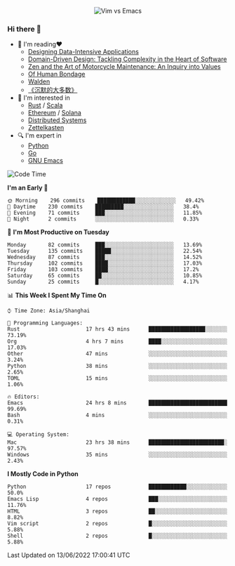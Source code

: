 <p align="center">
    <img src="https://gist.githubusercontent.com/coldnight/e696baffb094e71c96cb302118878eae/raw/40ea5053a6f66cc65f90f437e4173497da225958/banner.gif" alt="Vim vs Emacs" />
</p>

### Hi there 👋

- 📖 I'm reading❤️
    + [Designing Data-Intensive Applications](https://www.oreilly.com/library/view/designing-data-intensive-applications/9781491903063/)
    + [Domain-Driven Design: Tackling Complexity in the Heart of Software](https://www.dddcommunity.org/book/evans_2003/)
    + [Zen and the Art of Motorcycle Maintenance: An Inquiry into Values](https://en.wikipedia.org/wiki/Zen_and_the_Art_of_Motorcycle_Maintenance)
    + [Of Human Bondage](https://en.wikipedia.org/wiki/Of_Human_Bondage)
    + [Walden](https://en.wikipedia.org/wiki/Walden)
    + [《沉默的大多数》](https://en.wikipedia.org/wiki/Silent_majority)
- 🌱 I'm interested in
    + [Rust](https://www.rust-lang.org/) / [Scala](https://www.scala-lang.org/)
    + [Ethereum](https://ethereum.org/en/) / [Solana](https://solana.com/)
	+ [Distributed Systems](https://www.linuxzen.com/notes/topics/20200320174417_%E5%88%86%E5%B8%83%E5%BC%8F/)
	+ [Zettelkasten](https://www.linuxzen.com/notes/notes/20220120080920-slip_box/)
- 🔍 I'm expert in
    + [Python](https://www.python.org/)
    + [Go](https://go.dev/)
    + [GNU Emacs](https://www.gnu.org/software/emacs/)

<!--START_SECTION:waka-->
![Code Time](http://img.shields.io/badge/Code%20Time-0%20secs-blue)

**I'm an Early 🐤** 

```text
🌞 Morning    296 commits    ████████████░░░░░░░░░░░░░   49.42% 
🌆 Daytime    230 commits    █████████░░░░░░░░░░░░░░░░   38.4% 
🌃 Evening    71 commits     ███░░░░░░░░░░░░░░░░░░░░░░   11.85% 
🌙 Night      2 commits      ░░░░░░░░░░░░░░░░░░░░░░░░░   0.33%

```
📅 **I'm Most Productive on Tuesday** 

```text
Monday       82 commits     ███░░░░░░░░░░░░░░░░░░░░░░   13.69% 
Tuesday      135 commits    █████░░░░░░░░░░░░░░░░░░░░   22.54% 
Wednesday    87 commits     ███░░░░░░░░░░░░░░░░░░░░░░   14.52% 
Thursday     102 commits    ████░░░░░░░░░░░░░░░░░░░░░   17.03% 
Friday       103 commits    ████░░░░░░░░░░░░░░░░░░░░░   17.2% 
Saturday     65 commits     ██░░░░░░░░░░░░░░░░░░░░░░░   10.85% 
Sunday       25 commits     █░░░░░░░░░░░░░░░░░░░░░░░░   4.17%

```


📊 **This Week I Spent My Time On** 

```text
⌚︎ Time Zone: Asia/Shanghai

💬 Programming Languages: 
Rust                     17 hrs 43 mins      ██████████████████░░░░░░░   73.19% 
Org                      4 hrs 7 mins        ████░░░░░░░░░░░░░░░░░░░░░   17.03% 
Other                    47 mins             ░░░░░░░░░░░░░░░░░░░░░░░░░   3.24% 
Python                   38 mins             ░░░░░░░░░░░░░░░░░░░░░░░░░   2.65% 
TOML                     15 mins             ░░░░░░░░░░░░░░░░░░░░░░░░░   1.06%

🔥 Editors: 
Emacs                    24 hrs 8 mins       █████████████████████████   99.69% 
Bash                     4 mins              ░░░░░░░░░░░░░░░░░░░░░░░░░   0.31%

💻 Operating System: 
Mac                      23 hrs 38 mins      ████████████████████████░   97.57% 
Windows                  35 mins             ░░░░░░░░░░░░░░░░░░░░░░░░░   2.43%

```

**I Mostly Code in Python** 

```text
Python                   17 repos            ████████████░░░░░░░░░░░░░   50.0% 
Emacs Lisp               4 repos             ███░░░░░░░░░░░░░░░░░░░░░░   11.76% 
HTML                     3 repos             ██░░░░░░░░░░░░░░░░░░░░░░░   8.82% 
Vim script               2 repos             █░░░░░░░░░░░░░░░░░░░░░░░░   5.88% 
Shell                    2 repos             █░░░░░░░░░░░░░░░░░░░░░░░░   5.88%

```



 Last Updated on 13/06/2022 17:00:41 UTC
<!--END_SECTION:waka-->

